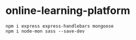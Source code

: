 # online-learning-platform

```
npm i express express-handlebars mongoose
npm i node-mon sass --save-dev
```

